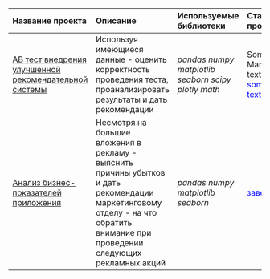 | **Название проекта** | **Описание** | **Используемые библиотеки** |**Статус проекта**|
| :-------------------- |:--------------------- |:---------------------------|:-------------------- |
|[AB тест внедрения улучшенной рекомендательной системы][1]| Используя имеющиеся данные - оценить корректность проведения теста, проанализировать результаты и дать рекомендации| _pandas numpy matplotlib seaborn scipy plotly math_ |<p>Some Markdown text with <span style="color:blue">some <em>blue</em> text</span>.</p>|
|[Анализ бизнес-показателей приложения][2]|Несмотря на большие вложения в рекламу - выяснить причины убытков и дать рекомендации маркетинговому отделу  - на что обратить внимание при проведении следующих рекламных акций| _pandas numpy matplotlib seaborn_ |<span style="color:blue">завершен</span>|




[1]:https://github.com/Ddddiiiinnnnaaaa/yandex-praktikum-projects/tree/main/AB%20%D1%82%D0%B5%D1%81%D1%82%20%D0%B2%D0%BD%D0%B5%D0%B4%D1%80%D0%B5%D0%BD%D0%B8%D1%8F%20%D1%83%D0%BB%D1%83%D1%87%D1%88%D0%B5%D0%BD%D0%BD%D0%BE%D0%B9%20%D1%80%D0%B5%D0%BA%D0%BE%D0%BC%D0%B5%D0%BD%D0%B4%D0%B0%D1%82%D0%B5%D0%BB%D1%8C%D0%BD%D0%BE%D0%B9%20%D1%81%D0%B8%D1%81%D1%82%D0%B5%D0%BC%D1%8B
[2]:https://github.com/Ddddiiiinnnnaaaa/yandex-praktikum-projects/tree/main/%D0%90%D0%BD%D0%B0%D0%BB%D0%B8%D0%B7%20%D0%B1%D0%B8%D0%B7%D0%BD%D0%B5%D1%81-%D0%BF%D0%BE%D0%BA%D0%B0%D0%B7%D0%B0%D1%82%D0%B5%D0%BB%D0%B5%D0%B9%20%D0%BF%D1%80%D0%B8%D0%BB%D0%BE%D0%B6%D0%B5%D0%BD%D0%B8%D1%8F
